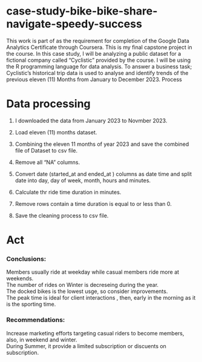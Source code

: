 # case-study-bike-bike-share-navigate-speedy-success

This work is part of as the requirement for completion of the Google Data Analytics Certificate through Coursera. This is my final capstone project in the course. In this case study, I will be analyzing a public dataset for a fictional company called “Cyclistic” provided by the course. I will be using the R programming language for data analysis. To answer a business task; Cyclistic’s historical trip data is used to analyse and identify trends of the previous eleven (11) Months from January to December 2023.
Process

# Data processing  

1.  I downloaded the data from January 2023 to Novmber 2023.<br />

2.  Load eleven (11) months dataset. <br />

3. Combining the eleven 11 months of year 2023 and save the combined file of Dataset to csv file. <br />

5. Remove all “NA” columns. <br />

6. Convert date (started_at and ended_at ) columns as date time and  split date into day, day of week, month, hours and minutes.
7. Calculate thr ride time duration in minutes. <br />
8. Remove rows contain a time duration is equal to or less than 0. <br />

9. Save the cleaning process  to csv file. <br />

# Act
### Conclusions:
Members usually ride at weekday while casual members ride more at weekends. <br />
The number of rides on Winter is decreseing during the year. <br />
The docked bikes is the lowest usge, so consider improvements. <br />
 The peak time is ideal for client interactions , then, early in the morning as it is the sporting time. <br />

### Recommendations:
Increase marketing efforts targeting casual riders to become members, also, in weekend and winter. <br />
During Summer, it provide a limited subscription or discuents on subscription. <br />
